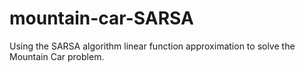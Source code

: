 # mountain-car-SARSA
Using the SARSA algorithm linear function approximation to solve the Mountain Car problem.  
